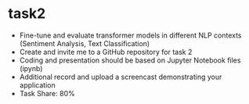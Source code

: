 # task2

- Fine-tune and evaluate transformer models in different
NLP contexts (Sentiment Analysis, Text Classification)
- Create and invite me to a GitHub repository for task 2
- Coding and presentation should be based on Jupyter
Notebook files (ipynb)
- Additional record and upload a screencast demonstrating
your application
- Task Share: 80%
